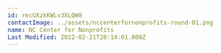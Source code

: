 ```yaml
---
id: recUXzkKWLv3XLQW8
contactImage: ../assets/nccenterfornonprofits-round-01.png
name: NC Center for Nonprofits
Last Modified: 2022-02-21T20:14:01.000Z
---
```

